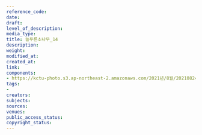 ```yaml
---
reference_code: 
date: 
draft: 
level_of_description: 
media_type: 
title: 늘푸른소나무_14
description: 
weight: 
modified_at: 
created_at: 
link: 
components:
- https://kctu-photo.s3.ap-northeast-2.amazonaws.com/2021년/8월/20210824_양성윤+전+공무원노조+위원장+12년만의+복직/늘푸른소나무_14.jpg
tags:
- 
creators: 
subjects: 
sources: 
venues: 
public_access_status: 
copyright_status: 
---
```

